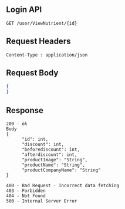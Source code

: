 ## Login API
```
GET /user/ViewNutrient/{id}
```

## Request Headers
```
Content-Type : application/json
```
 
## Request Body
``` json 
{
}
```
## Response
```
200 - ok
Body
{
      "id": int,
      "discount": int,
      "beforediscount": int,
      "afterdiscount": int,
      "productImage": "String",
      "productName": "String",
      "productCompanyName": "String"
}

400 - Bad Request - Incorrect data fetching
403 - Forbidden
404 - Not Found
500 - Internal Server Error
